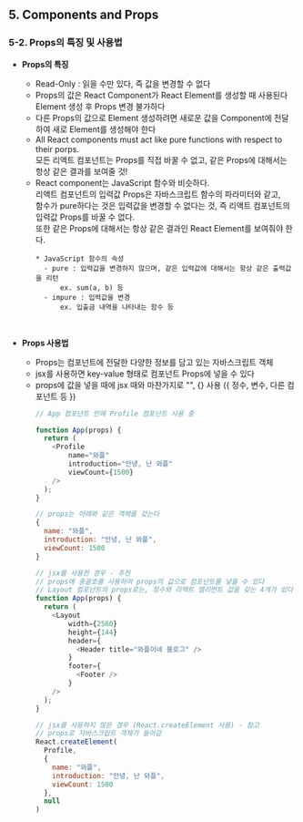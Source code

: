 ## 5. Components and Props   
### 5-2. Props의 특징 및 사용법
- **Props의 특징**   
  * Read-Only : 읽을 수만 있다, 즉 값을 변경할 수 없다   
  * Props의 값은 React Component가 React Element를 생성할 때 사용된다   
    Element 생성 후 Props 변경 불가하다   
  * 다른 Props의 값으로 Element 생성하려면 새로운 값을 Component에 전달하여 새로 Element를 생성해야 한다   
  * All React components must act like pure functions with respect to their porps.   
    모든 리액트 컴포넌트는 Props를 직접 바꿀 수 없고, 같은 Props에 대해서는 항상 같은 결과를 보여줄 것!   
  * React component는 JavaScript 함수와 비슷하다.   
    리액트 컴포넌트의 입력값 Props은 자바스크립트 함수의 파라미터와 같고,   
    함수가 pure하다는 것은 입력값을 변경할 수 없다는 것, 즉 리액트 컴포넌트의 입력값 Props를 바꿀 수 없다.   
    또한 같은 Props에 대해서는 항상 같은 결과인 React Element를 보여줘야 한다.   
    ```
    * JavaScript 함수의 속성   
      - pure : 입력값을 변경하지 않으며, 같은 입력값에 대해서는 항상 같은 출력값을 리턴   
          ex. sum(a, b) 등
      - impure : 입력값을 변경
          ex. 입출금 내역을 나타내는 함수 등
    ```
    <br>

- **Props 사용법**   
  * Props는 컴포넌트에 전달한 다양한 정보를 담고 있는 자바스크립트 객체   
  * jsx를 사용하면 key-value 형태로 컴포넌트 Props에 넣을 수 있다
  * props에 값을 넣을 때에 jsx 때와 마찬가지로 "", {} 사용 ({ 정수, 변수, 다른 컴포넌트 등 })   
    ``` JavaScript
    // App 컴포넌트 안에 Profile 컴포넌트 사용 중

    function App(props) {
      return (
        <Profile
            name="와플"
            introduction="안녕, 난 와플"
            viewCount={1500}
        />
      );
    }

    // props는 아래와 같은 객체를 갖는다
    {
      name: "와플",
      introduction: "안녕, 난 와플",
      viewCount: 1500
    }
    ```
    ``` JavaScript
    // jsx를 사용한 경우 - 추천
    // props에 중괄호를 사용하여 props의 값으로 컴포넌트를 넣을 수 있다
    // Layout 컴포넌트의 props로는, 정수와 리액트 엘리먼트 값을 갖는 4개가 있다
    function App(props) {
      return (
        <Layout
            width={2560}
            height={144}
            header={
              <Header title="와플이네 블로그" />
            }
            footer={
              <Footer />
            }
        />
      );
    }

    // jsx를 사용하지 않은 경우 (React.createElement 사용) - 참고
    // props로 자바스크립트 객체가 들어감
    React.createElement(
      Profile,
      {
        name: "와플",
        introduction: "안녕, 난 와플",
        viewCount: 1500
      },
      null
    )
    ```
